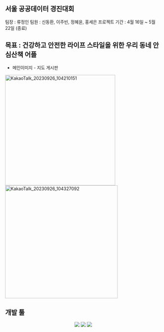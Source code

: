 ## 서울 공공데이터 경진대회 ##
팀장 : 류정인
팀원 : 신동환, 이주빈, 정혜윤, 홍세은
프로젝트 기간 : 4월 16일 ~ 5월 22일 (종료)

목표 : 건강하고 안전한 라이프 스타일을 위한 우리 동네 안심산책 어플
-----------------------------------------------------------------------------
- 메인이미지                                           - 지도 게시판
<img width="355" alt="KakaoTalk_20230926_104210151" src="https://github.com/Birdtr222/SeoulPJ/assets/97228414/4d7cb1c9-8ee8-432e-8d0d-f59c819774bc">

<img width="363" alt="KakaoTalk_20230926_104327092" src="https://github.com/Birdtr222/SeoulPJ/assets/97228414/a844e7f4-4320-470b-a726-64e9956581a2">


개발 툴
----------------------------------------------------------------------------
<div align=center>
  <img src="https://img.shields.io/badge/react-61DAFB?style=for-the-badge&logo=react&logoColor=black">
  <img src="https://img.shields.io/badge/expo-000020?style=for-the-badge&logo=expo&logoColor=white">
  <img src="https://img.shields.io/badge/firebase-FFCA28?style=for-the-badge&logo=firebase&logoColor=black">
</div>

